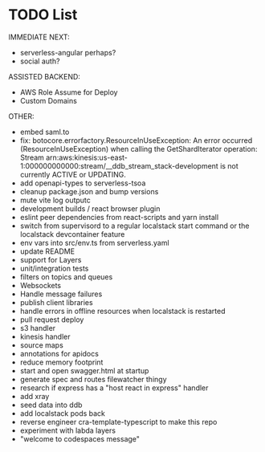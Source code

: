 # TODO List

IMMEDIATE NEXT:

- serverless-angular perhaps?
- social auth?

ASSISTED BACKEND:

- AWS Role Assume for Deploy
- Custom Domains

OTHER:

- embed saml.to
- fix:
  botocore.errorfactory.ResourceInUseException: An error occurred (ResourceInUseException) when calling the GetShardIterator operation: Stream arn:aws:kinesis:us-east-1:000000000000:stream/\_\_ddb_stream_stack-development is not currently ACTIVE or UPDATING.
- add openapi-types to serverless-tsoa
- cleanup package.json and bump versions
- mute vite log outputc
- development builds / react browser plugin
- eslint peer dependencies from react-scripts and yarn install
- switch from supervisord to a regular localstack start command or the localstack devcontainer feature
- env vars into src/env.ts from serverless.yaml
- update README
- support for Layers
- unit/integration tests
- filters on topics and queues
- Websockets
- Handle message failures
- publish client libraries
- handle errors in offline resources when localstack is restarted
- pull request deploy
- s3 handler
- kinesis handler
- source maps
- annotations for apidocs
- reduce memory footprint
- start and open swagger.html at startup
- generate spec and routes filewatcher thingy
- research if express has a "host react in express" handler
- add xray
- seed data into ddb
- add localstack pods back
- reverse engineer cra-template-typescript to make this repo
- experiment with labda layers
- "welcome to codespaces message"
